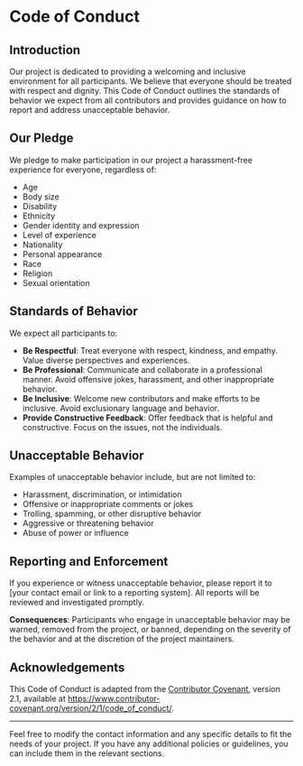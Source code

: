 # Code of Conduct

## Introduction

Our project is dedicated to providing a welcoming and inclusive environment for all participants. We believe that everyone should be treated with respect and dignity. This Code of Conduct outlines the standards of behavior we expect from all contributors and provides guidance on how to report and address unacceptable behavior.

## Our Pledge

We pledge to make participation in our project a harassment-free experience for everyone, regardless of:

- Age
- Body size
- Disability
- Ethnicity
- Gender identity and expression
- Level of experience
- Nationality
- Personal appearance
- Race
- Religion
- Sexual orientation

## Standards of Behavior

We expect all participants to:

- **Be Respectful**: Treat everyone with respect, kindness, and empathy. Value diverse perspectives and experiences.
- **Be Professional**: Communicate and collaborate in a professional manner. Avoid offensive jokes, harassment, and other inappropriate behavior.
- **Be Inclusive**: Welcome new contributors and make efforts to be inclusive. Avoid exclusionary language and behavior.
- **Provide Constructive Feedback**: Offer feedback that is helpful and constructive. Focus on the issues, not the individuals.

## Unacceptable Behavior

Examples of unacceptable behavior include, but are not limited to:

- Harassment, discrimination, or intimidation
- Offensive or inappropriate comments or jokes
- Trolling, spamming, or other disruptive behavior
- Aggressive or threatening behavior
- Abuse of power or influence

## Reporting and Enforcement

If you experience or witness unacceptable behavior, please report it to [your contact email or link to a reporting system]. All reports will be reviewed and investigated promptly.

**Consequences**: Participants who engage in unacceptable behavior may be warned, removed from the project, or banned, depending on the severity of the behavior and at the discretion of the project maintainers.

## Acknowledgements

This Code of Conduct is adapted from the [Contributor Covenant](https://www.contributor-covenant.org/), version 2.1, available at https://www.contributor-covenant.org/version/2/1/code_of_conduct/.

---

Feel free to modify the contact information and any specific details to fit the needs of your project. If you have any additional policies or guidelines, you can include them in the relevant sections.
